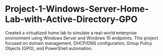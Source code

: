 # Project-1-Windows-Server-Home-Lab-with-Active-Directory-GPO
Created a virtualized home lab to simulate a real-world enterprise environment using Windows Server and Windows 10 endpoints. This project focused on domain management, DHCP/DNS configuration, Group Policy Objects (GPO), and PowerShell automation.
